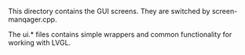 This directory contains the GUI screens. They are switched
by screen-manqager.cpp.

The ui.* files contains simple wrappers and common functionality
for working with LVGL.
